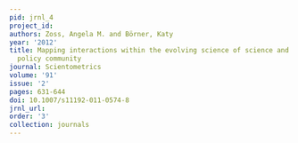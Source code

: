 ```yaml
---
pid: jrnl_4
project_id: 
authors: Zoss, Angela M. and Börner, Katy
year: '2012'
title: Mapping interactions within the evolving science of science and innovation
  policy community
journal: Scientometrics
volume: '91'
issue: '2'
pages: 631-644
doi: 10.1007/s11192-011-0574-8
jrnl_url: 
order: '3'
collection: journals
---
```

